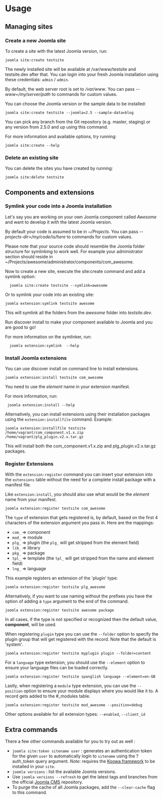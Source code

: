 # Usage

<!-- toc -->

## Managing sites

### Create a new Joomla site

To create a site with the latest Joomla version, run:

    joomla site:create testsite

The newly installed site will be available at /var/www/testsite and testsite.dev after that. You can login into your fresh Joomla installation using these credentials: `admin` / `admin`.

By default, the web server root is set to _/var/www_. You can pass _--www=/my/server/path_ to commands for custom values.

You can choose the Joomla version or the sample data to be installed:

    joomla site:create testsite --joomla=2.5 --sample-data=blog

You can pick any branch from the Git repository (e.g. master, staging) or any version from 2.5.0 and up using this command.

For more information and available options, try running:

    joomla site:create --help

### Delete an existing site

You can delete the sites you have created by running:

    joomla site:delete testsite

## Components and extensions

### Symlink your code into a Joomla installation

Let's say you are working on your own Joomla component called _Awesome_ and want to develop it with the latest Joomla version.

By default your code is assumed to be in _~/Projects_. You can pass _--projects-dir=/my/code/is/here_ to commands for custom values.

Please note that your source code should resemble the Joomla folder structure for symlinking to work well. For example your administrator section should reside in ~/Projects/awesome/administrator/components/com_awesome.

Now to create a new site, execute the site:create command and add a symlink option:

      joomla site:create testsite --symlink=awesome

Or to symlink your code into an existing site:

    joomla extension:symlink testsite awesome

This will symlink all the folders from the _awesome_ folder into _testsite.dev_.

Run discover install to make your component available to Joomla and you are good to go!

For more information on the symlinker, run:

      joomla extension:symlink  --help

### Install Joomla extensions

You can use discover install on command line to install extensions.

    joomla extension:install testsite com_awesome

You need to use the _element_ name in your extension manifest.

For more information, run:

     joomla extension:install --help

Alternatively, you can install extensions using their installation packages using the `extension:installfile` command. Example:

    joomla extension:installfile testsite /home/vagrant/com_component.v1.x.zip /home/vagrant/plg_plugin.v2.x.tar.gz

This will install both the com_component.v1.x.zip and plg_plugin.v2.x.tar.gz packages.

### Register Extensions

With the `extension:register` command you can insert your extension into the `extensions` table without the need for a complete install package with a manifest file.

Like `extension:install`, you should also use what would be the _element_ name from your manifest.

    joomla extension:register testsite com_awesome

The `type` of extension that gets registered is, by default, based on the first 4 characters of the extension argument you pass in. Here are the mappings:

* `com_` => component
* `mod_` => module
* `plg_` => plugin (the `plg_` will get stripped from the element field)
* `lib_` => library
* `pkg_` => package
* `tpl_` => template (the `tpl_` will get stripped from the name and element field)
* `lng_` => language

This example registers an extension of the 'plugin' type:

    joomla extension:register testsite plg_awesome

Alternatively, if you want to use naming without the prefixes you have the option of adding a `type` argument to the end of the command.

    joomla extension:register testsite awesome package

In all cases, if the type is not specified or recognized then the default value, **component**, will be used.

When registering `plugin` type you can use the `--folder` option to specify the plugin group that will get registered with the record. Note that the default is 'system'.

    joomla extension:register testsite myplugin plugin --folder=content

For a `language` type extension, you should use the `--element` option to ensure your language files can be loaded correctly.

	joomla extension:register testsite spanglish language --element=en-GB

Lastly, when registering a `module` type extension, you can use the `--position` option to ensure your module displays where you would like it to. A record gets added to the #_modules table.

	joomla extension:register testsite mod_awesome --position=debug

Other options available for all extension types: `--enabled`, `--client_id`

## Extra commands

There a few other commands available for you to try out as well :

* `joomla site:token sitename user` : generates an authentication token for the given `user` to automatically login to `sitename` using the ?auth_token query argument.
*Note:* requires the [Koowa framework](https://github.com/joomlatools/koowa) to be installed in your `site`.
* `joomla versions` : list the available Joomla versions.
 * Use `joomla versions --refresh` to get the latest tags and branches from the official [Joomla CMS](https://github.com/joomla/joomla-cms) repository.
 * To purge the cache of all Joomla packages, add the `--clear-cache` flag to this command.
